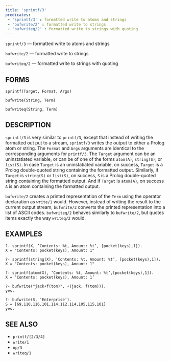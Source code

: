 ```yaml
---
title: 'sprintf/3'
predicates:
 - 'sprintf/3' : formatted write to atoms and strings
 - 'bufwrite/2' : formatted write to strings
 - 'bufwriteq/2' : formatted write to strings with quoting
---
```

`sprintf/3` — formatted write to atoms and strings

`bufwrite/2` — formatted write to strings

`bufwriteq/2` — formatted write to strings with quoting


## FORMS

```
sprintf(Target, Format, Args)

bufwrite(String, Term)

bufwriteq(String, Term)
```

## DESCRIPTION

`sprintf/3` is very similar to `printf/3`, except that instead of writing the formatted out put to a stream, `sprintf/3` writes the output to either a Prolog atom or string. The `Format` and `Args` arguments are identical to the corresponding arguments for `printf/3`. The `Target` argument can be an uninstatiated variable, or can be of one of the forms `atom(A)`, `string(S)`, or `list(S)`. In case `Target` is an uninstatiated variable, on success, `Target` is a Prolog double-quoted string containing the formatted output. Similarly, if `Target` is `string(S)` or `list(S)`, on success, `S` is a Prolog double-quoted string containing the formatted output. And if `Target` is `atom(A)`, on success `A` is an atom containing the formatted output.

`bufwrite/2` creates a printed representation of the `Term` using the operator declaration as `write/1` would. However, instead of writing the result to the current output stream, `bufwrite/2` converts the printed representation into a list of ASCII codes. `bufwriteq/2` behaves similarly to `bufwrite/2`, but quotes items exactly the way `writeq/2` would.


## EXAMPLES

```
?- sprintf(X, ’Contents: %t, Amount: %t’, [pocket(keys),1]).
X = "Contents: pocket(keys), Amount: 1"

?- sprintf(string(X), ’Contents: %t, Amount: %t’, [pocket(keys),1]).
X = "Contents: pocket(keys), Amount: 1"

?- sprintf(atom(X), ’Contents: %t, Amount: %t’,[pocket(keys),1]).
X = ’Contents: pocket(keys), Amount: 1’
```
```
?- bufwrite("jack+f(tom)", +(jack, f(tom))).
yes.
```
```
?- bufwrite(S, ’Enterprise’).
S = [69,110,116,101,114,112,114,105,115,101]
yes.
```


## SEE ALSO

- `printf/[2/3/4]`  
- `write/1`
- `op/3`
- `writeq/1`
